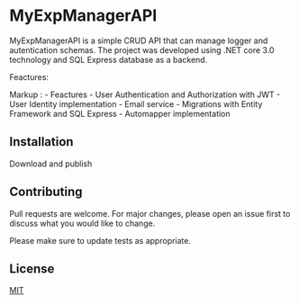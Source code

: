# MyExpManagerAPI
MyExpManagerAPI is a simple CRUD API that can manage logger and autentication schemas.
The project was developed using .NET core 3.0 technology and SQL Express database as a backend.

Feactures:



 Markup : - Feactures
              - User Authentication and Authorization with JWT
              - User  Identity implementation
              - Email service
              - Migrations with Entity Framework and SQL Express
              - Automapper implementation
                  
        
## Installation

Download and publish


## Contributing
Pull requests are welcome. For major changes, please open an issue first to discuss what you would like to change.

Please make sure to update tests as appropriate.

## License
[MIT](https://choosealicense.com/licenses/mit/)
